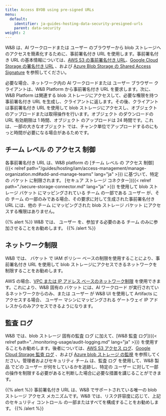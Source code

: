 ```yaml
---
title: Access BYOB using pre-signed URLs
menu:
  default:
    identifier: ja-guides-hosting-data-security-presigned-urls
    parent: data-security
weight: 2
---
```


W&B は、AI ワークロードまたは ユーザー のブラウザーから blob ストレージへのアクセスを簡素化するために、事前署名付き URL を使用します。事前署名付き URL の基本情報については、[AWS S3 の事前署名付き URL](https://docs.aws.amazon.com/AmazonS3/latest/userguide/using-presigned-url.html)、[Google Cloud Storage の署名付き URL](https://cloud.google.com/storage/docs/access-control/signed-urls) 、および [Azure Blob Storage の Shared Access Signature](https://learn.microsoft.com/en-us/azure/storage/common/storage-sas-overview) を参照してください。

必要な場合、ネットワーク内の AI ワークロードまたは ユーザー ブラウザー クライアントは、W&B Platform から事前署名付き URL を要求します。次に、W&B Platform は関連する blob ストレージにアクセスして、必要な権限を持つ事前署名付き URL を生成し、クライアントに返します。その後、クライアントは事前署名付き URL を使用して blob ストレージにアクセスし、オブジェクト のアップロードまたは取得操作を行います。オブジェクト のダウンロードの URL 有効期限は 1 時間、オブジェクト のアップロードは 24 時間です。これは、一部の大きなオブジェクト では、チャンク単位でアップロードするのにもっと時間が必要になる場合があるためです。

## チーム レベル の アクセス 制御

各事前署名付き URL は、W&B platform の [チーム レベル の アクセス 制御]({{< relref path="/guides/hosting/iam/access-management/manage-organization.md#add-and-manage-teams" lang="ja" >}}) に基づいて、特定の バケット に制限されます。 [セキュア ストレージ コネクター]({{< relref path="./secure-storage-connector.md" lang="ja" >}}) を使用して blob ストレージ バケット にマッピングされている チーム の一部である ユーザー が、その チーム の一部のみである場合、その要求に対して生成された事前署名付き URL には、他の チーム にマッピングされた blob ストレージ バケット にアクセスする権限はありません。

{{% alert %}}
W&B では、 ユーザー を、参加する必要のある チーム のみに参加させることをお勧めします。
{{% /alert %}}

## ネットワーク制限

W&B では、 バケット で IAM ポリシー ベースの制限を使用することにより、事前署名付き URL を使用して blob ストレージにアクセスできるネットワークを制限することをお勧めします。

AWS の場合、[VPC または IP アドレス ベースのネットワーク制限](https://docs.aws.amazon.com/AmazonS3/latest/userguide/using-presigned-url.html#PresignedUrlUploadObject-LimitCapabilities) を使用できます。これにより、W&B 固有の バケット には、AI ワークロード が実行されているネットワークからのみ、または ユーザー が W&B UI を使用して Artifacts にアクセスする場合、 ユーザー マシンにマッピングされる ゲートウェイ IP アドレスからのみアクセスできるようになります。

## 監査 ログ

W&B では、blob ストレージ 固有の監査 ログ に加えて、[W&B 監査 ログ]({{< relref path="../monitoring-usage/audit-logging.md" lang="ja" >}}) を使用することもお勧めします。後者については、[AWS S3 アクセス ログ](https://docs.aws.amazon.com/AmazonS3/latest/userguide/ServerLogs.html)、[Google Cloud Storage 監査 ログ](https://cloud.google.com/storage/docs/audit-logging) 、および [Azure blob ストレージ の監視](https://learn.microsoft.com/en-us/azure/storage/blobs/monitor-blob-storage) を参照してください。管理者およびセキュリティ チーム は、監査 ログ を使用して、W&B 製品 でどの ユーザー が何をしているかを追跡し、特定の ユーザー に対して一部の操作を制限する必要があると判断した場合に必要な措置を講じることができます。

{{% alert %}}
事前署名付き URL は、W&B でサポートされている唯一の blob ストレージ アクセス メカニズムです。W&B では、リスク許容度に応じて、上記のセキュリティ コントロール の一部またはすべてを構成することをお勧めします。
{{% /alert %}}
